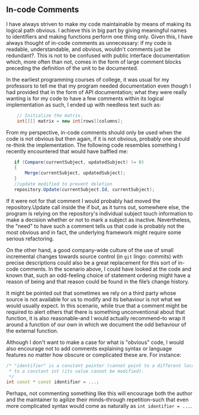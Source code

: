 ## In-code Comments

I have always striven to make my code maintainable by means of making its logical path obvious. I achieve this in big part by giving meaningful names to identifiers and making functions perform one thing only. Given this, I have always thought of in-code comments as unnecessary: if my code is readable, understandable, and obvious, wouldn't comments just be redundant?. This is not to be confused with public interface documentation which, more often than not, comes in the form of large comment blocks preceding the definition of the unit to be documented.

In the earliest programming courses of college, it was usual for my professors to tell me that my program needed documentation even though I had provided that in the form of API documentation; what they were really wanting is for my code to have a few comments within its logical implementation as such, I ended up with needless text such as:


```java
    // Initialize the matrix.
    int[][] matrix = new int[rows][columns];
```

From my perspective, in-code comments should only be used when the code is not obvious but then again, if it is not obvious, probably one should re-think the implementation. The following code resembles something I recently encountered that would have baffled me:

```c#
   if (Compare(currentSubject, updatedSubject) != 0)
   {
       Merge(currentSubject, updatedSubject);    
   }
   //update modified to prevent deletion
   repository.Update(currentSubject.Id, currentSubject);
```

If it were not for that comment I would probably had moved the repository.Update call inside the if but, as it turns out, somewhere else, the program is relying on the repository's individual subject touch information to make a decision whether or not to mark a subject as inactive. Nevertheless, the "need" to have such a comment tells us that code is probably not the most obvious and in fact, the underlying framework might require some serious refactoring.

On the other hand, a good company-wide culture of the use of small incremental changes towards source control (in `git` lingo: commits) with precise descriptions could also be a great replacement for this sort of in-code comments. In the scenario above, I could have looked at the code and known that, such an odd-feeling choice of statement ordering might have a reason of being and that reason could be found in the file’s change history.

It might be pointed out that sometimes we rely on a third party whose source is not available for us to modify and its behaviour is not what we would usually expect. In this scenario, while true that a comment might be required to alert others that there is something unconventional about that function, it is also reasonable–and I would actually recommend–to wrap it around a function of our own in which we document the odd behaviour of the external function.

Although I don't want to make a case for what is "obvious" code, I would also encourage not to add comments explaining syntax or language features no matter how obscure or complicated these are. For instance:

```c++
/* "identifier" is a constant pointer (cannot point to a different location) 
 * to a constant int (its value cannot be modified).
 */
int const * const identifier = ...;
```

Perhaps, not commenting something like this will encourage both the author and the maintainer to agilize their minds–through repetition–such that even more complicated syntax would come as naturally as `int identifier = ...`.

